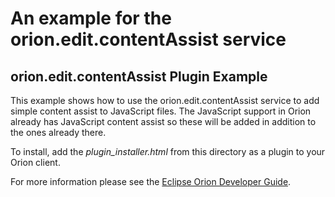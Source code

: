 An example for the orion.edit.contentAssist service
===

## orion.edit.contentAssist Plugin Example

This example shows how to use the orion.edit.contentAssist service to add simple content assist to JavaScript files. The JavaScript support in Orion already has JavaScript content assist so these will be added in addition to the ones already there.

To install, add the _plugin_installer.html_ from this directory as a plugin to your Orion client.

For more information please see the [Eclipse Orion Developer Guide](http://wiki.eclipse.org/Orion/Documentation/Developer_Guide/Plugging_into_the_editor#orion.edit.contentAssist).
